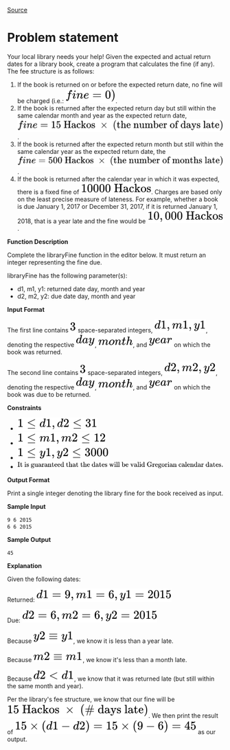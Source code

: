 [Source](https://www.hackerrank.com/challenges/library-fine/problem)
# Problem statement
Your local library needs your help! Given the expected and actual return dates for a library book, create a program that calculates the fine (if any). The fee structure is as follows: 


1. If the book is returned on or before the expected return date, no fine will be charged (i.e.: ![](./Resources/Element1.svg).
2. If the book is returned after the expected return day but still within the same calendar month and year as the expected return date, ![](./Resources/Element2.svg). 
3. If the book is returned after the expected return month but still within the same calendar year as the expected return date, the ![](./Resources/Element3.svg).   
4. If the book is returned after the calendar year in which it was expected, there is a fixed fine of ![](./Resources/Element4.svg).
Charges are based only on the least precise measure of lateness.  For example, whether a book is due January 1, 2017 or December 31, 2017, if it is returned January 1, 2018, that is a year late and the fine would be ![](./Resources/Element5.svg).  


**Function Description**  

Complete the libraryFine function in the editor below.  It must return an integer representing the fine due.  

libraryFine has the following parameter(s):  


* d1, m1, y1: returned date day, month and year  
* d2, m2, y2: due date day, month and year  

**Input Format**

The first line contains ![](./Resources/Element6.svg) space-separated integers, ![](./Resources/Element7.svg), denoting the respective ![](./Resources/Element8.svg), ![](./Resources/Element9.svg), and ![](./Resources/Element10.svg) on which the book was returned. 


The second line contains ![](./Resources/Element6.svg) space-separated integers, ![](./Resources/Element11.svg), denoting the respective ![](./Resources/Element8.svg), ![](./Resources/Element9.svg), and ![](./Resources/Element10.svg) on which the book was due to be returned.


**Constraints**


* ![](./Resources/Element12.svg)     
* ![](./Resources/Element13.svg)     
* ![](./Resources/Element14.svg)  
* ![](./Resources/Element15.svg)  

**Output Format**

Print a single integer denoting the library fine for the book received as input.  


**Sample Input**

```
9 6 2015
6 6 2015
```

**Sample Output**

```
45
```

**Explanation**

Given the following dates: 


Returned: ![](./Resources/Element16.svg) 


Due: ![](./Resources/Element17.svg)

Because ![](./Resources/Element18.svg), we know it is less than a year late. 


Because ![](./Resources/Element19.svg), we know it's less than a month late. 


Because ![](./Resources/Element20.svg), we know that it was returned late (but still within the same month and year).  

Per the library's fee structure, we know that our fine will be ![](./Resources/Element21.svg). We then print the result of ![](./Resources/Element22.svg) as our output.

